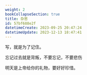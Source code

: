 ```yaml
---
weight: 2
bookCollapseSection: true
title: 杂思
id: 57bf688e2f
datetimeCreate: 2023-09-25 20:47:24
datetimeUpdate: 2023-12-13 18:47:41
---
```


写，就是为了记住。

忘记过去就是背叛，不要忘记，不要悲伤

明天是上帝给你的礼物，要好好珍惜。






